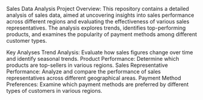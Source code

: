 Sales Data Analysis
Project Overview:
This repository contains a detailed analysis of sales data, aimed at uncovering insights into sales performance across different regions and evaluating the effectiveness of various sales representatives. The analysis explores trends, identifies top-performing products, and examines the popularity of payment methods among different customer types.

Key Analyses
Trend Analysis: Evaluate how sales figures change over time and identify seasonal trends.
Product Performance: Determine which products are top-sellers in various regions.
Sales Representative Performance: Analyze and compare the performance of sales representatives across different geographical areas.
Payment Method Preferences: Examine which payment methods are preferred by different types of customers in various regions.